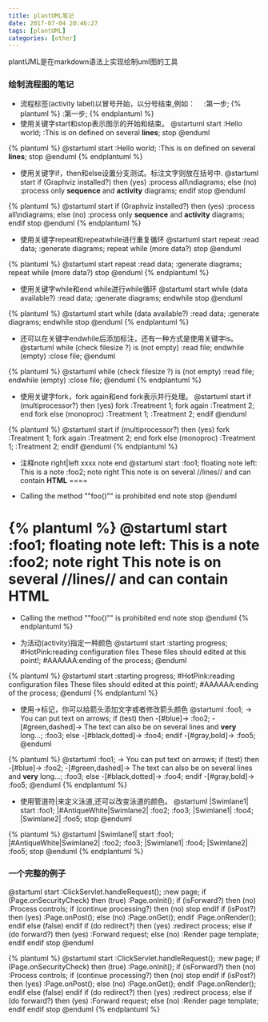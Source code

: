 ```yaml
---
title: plantUML笔记
date: 2017-07-04 20:46:27
tags: [plantUML]
categories: [other]
---
```


plantUML是在markdown语法上实现绘制uml图的工具
### 绘制流程图的笔记
- 流程标签(activity label)以冒号开始，以分号结束,例如：
　:第一步;
  {% plantuml %}
  :第一步;
  {% endplantuml %}
- 使用关键字start和stop表示图示的开始和结束。
  @startuml
  start
  :Hello world;
  :This is on defined on
  several **lines**;
  stop
  @enduml

<!-- more --> 

{% plantuml %}
  @startuml
  start
  :Hello world;
  :This is on defined on
  several **lines**;
  stop
  @enduml
{% endplantuml %}
- 使用关键字if，then和else设置分支测试。标注文字则放在括号中.
@startuml
start
if (Graphviz installed?) then (yes)
:process all\ndiagrams;
else (no)
:process only
__sequence__ and __activity__ diagrams;
endif
stop
@enduml

{% plantuml %}
@startuml
start
if (Graphviz installed?) then (yes)
:process all\ndiagrams;
else (no)
:process only
__sequence__ and __activity__ diagrams;
endif
stop
@enduml
{% endplantuml %}
- 使用关键字repeat和repeatwhile进行重复循环
@startuml
start
repeat
:read data;
:generate diagrams;
repeat while (more data?)
stop
@enduml

{% plantuml %}
@startuml
start
repeat
:read data;
:generate diagrams;
repeat while (more data?)
stop
@enduml
{% endplantuml %}
- 使用关键字while和end while进行while循环
@startuml
start
while (data available?)
:read data;
:generate diagrams;
endwhile
stop
@enduml

{% plantuml %}
@startuml
start
while (data available?)
:read data;
:generate diagrams;
endwhile
stop
@enduml
{% endplantuml %}
- 还可以在关键字endwhile后添加标注，还有一种方式是使用关键字is。
@startuml
while (check filesize ?) is (not empty)
:read file;
endwhile (empty)
:close file;
@enduml

{% plantuml %}
@startuml
while (check filesize ?) is (not empty)
  :read file;
endwhile (empty)
:close file;
@enduml
{% endplantuml %}

- 使用关键字fork，fork again和end fork表示并行处理。
@startuml
start
if (multiprocessor?) then (yes)
fork
  :Treatment 1;
fork again
  :Treatment 2;
end fork
else (monoproc)
:Treatment 1;
:Treatment 2;
endif
@enduml

{% plantuml %}
@startuml
start
if (multiprocessor?) then (yes)
fork
  :Treatment 1;
fork again
  :Treatment 2;
end fork
else (monoproc)
:Treatment 1;
:Treatment 2;
endif
@enduml
{% endplantuml %}

- 注释note right|left xxxx  note end
@startuml
start
:foo1;
floating note left: This is a note
:foo2;
note right
This note is on several
//lines// and can
contain <b>HTML</b>
====
* Calling the method ""foo()"" is prohibited
end note
stop
@enduml

{% plantuml %}
@startuml
start
:foo1;
floating note left: This is a note
:foo2;
note right
This note is on several
//lines// and can
contain <b>HTML</b>
====
* Calling the method ""foo()"" is prohibited
end note
stop
@enduml
{% endplantuml %}

- 为活动(activity)指定一种颜色
@startuml
start
:starting progress;
#HotPink:reading configuration files
These files should edited at this point!;
#AAAAAA:ending of the process;
@enduml

{% plantuml %}
@startuml
start
:starting progress;
#HotPink:reading configuration files
These files should edited at this point!;
#AAAAAA:ending of the process;
@enduml
{% endplantuml %}

- 使用->标记，你可以给箭头添加文字或者修改箭头颜色
@startuml
:foo1;
-> You can put text on arrows;
if (test) then
-[#blue]->
:foo2;
-[#green,dashed]-> The text can
also be on several lines
and **very** long...;
:foo3;
else
-[#black,dotted]->
:foo4;
endif
-[#gray,bold]->
:foo5;
@enduml

{% plantuml %}
@startuml
:foo1;
-> You can put text on arrows;
if (test) then
  -[#blue]->
  :foo2;
  -[#green,dashed]-> The text can
  also be on several lines
  and **very** long...;
  :foo3;
else
  -[#black,dotted]->
  :foo4;
endif
-[#gray,bold]->
:foo5;
@enduml
{% endplantuml %}

- 使用管道符|来定义泳道,还可以改变泳道的颜色。
@startuml
|Swimlane1|
start
:foo1;
|#AntiqueWhite|Swimlane2|
:foo2;
:foo3;
|Swimlane1|
:foo4;
|Swimlane2|
:foo5;
stop
@enduml

{% plantuml %}
@startuml
|Swimlane1|
start
:foo1;
|#AntiqueWhite|Swimlane2|
:foo2;
:foo3;
|Swimlane1|
:foo4;
|Swimlane2|
:foo5;
stop
@enduml
{% endplantuml %}

### 一个完整的例子
@startuml
start
:ClickServlet.handleRequest();
:new page;
if (Page.onSecurityCheck) then (true)
:Page.onInit();
if (isForward?) then (no)
  :Process controls;
  if (continue processing?) then (no)
    stop
  endif
  if (isPost?) then (yes)
    :Page.onPost();
  else (no)
    :Page.onGet();
  endif
  :Page.onRender();
endif
else (false)
endif
if (do redirect?) then (yes)
:redirect process;
else
if (do forward?) then (yes)
  :Forward request;
else (no)
  :Render page template;
endif
endif
stop
@enduml

{% plantuml %}
@startuml
start
:ClickServlet.handleRequest();
:new page;
if (Page.onSecurityCheck) then (true)
:Page.onInit();
if (isForward?) then (no)
  :Process controls;
  if (continue processing?) then (no)
    stop
  endif
  if (isPost?) then (yes)
    :Page.onPost();
  else (no)
    :Page.onGet();
  endif
  :Page.onRender();
endif
else (false)
endif
if (do redirect?) then (yes)
:redirect process;
else
if (do forward?) then (yes)
  :Forward request;
else (no)
  :Render page template;
endif
endif
stop
@enduml
{% endplantuml %}
